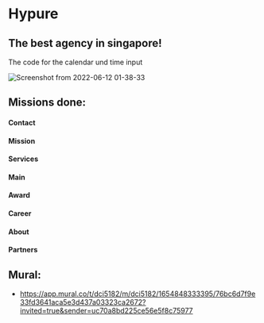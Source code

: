 # Hypure
## The best agency in singapore!

The code for the calendar und time input

![Screenshot from 2022-06-12 01-38-33](https://user-images.githubusercontent.com/25905135/173208329-7b4563b4-2ed6-4840-ab4e-12c6150df179.png)


## Missions done:
#### Contact
#### Mission
#### Services
#### Main
#### Award
#### Career
#### About
#### Partners

## Mural:
- https://app.mural.co/t/dci5182/m/dci5182/1654848333395/76bc6d7f9e33fd3641aca5e3d437a03323ca2672?invited=true&sender=uc70a8bd225ce56e5f8c75977